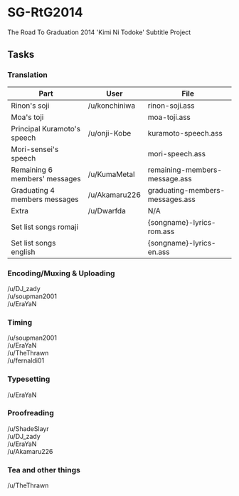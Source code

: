 # SG-RtG2014
The Road To Graduation 2014 'Kimi Ni Todoke' Subtitle Project

## Tasks

### Translation
|Part | User| File|
|-----|------|---|
|Rinon's soji | /u/konchiniwa| rinon-soji.ass |
|Moa's toji | | moa-toji.ass |
|Principal Kuramoto's speech | /u/onji-Kobe| kuramoto-speech.ass |
|Mori-sensei's speech | | mori-speech.ass |
|Remaining 6 members' messages | /u/KumaMetal| remaining-members-message.ass |
|Graduating 4 members messages | /u/Akamaru226| graduating-members-messages.ass |
|Extra | /u/Dwarfda | N/A | 
|Set list songs romaji | | {songname}-lyrics-rom.ass |
|Set list songs english | | {songname}-lyrics-en.ass |

### Encoding/Muxing & Uploading
/u/DJ_zady  
/u/soupman2001  
/u/EraYaN

### Timing
/u/soupman2001   
/u/EraYaN   
/u/TheThrawn  
/u/fernaldi01  

### Typesetting
/u/EraYaN

### Proofreading
/u/ShadeSlayr  
/u/DJ_zady  
/u/EraYaN  
/u/Akamaru226  

### Tea and other things
/u/TheThrawn
